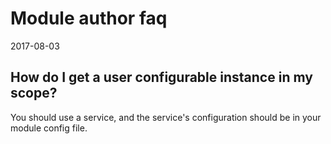 Module author faq
=======================
2017-08-03




How do I get a user configurable instance in my scope?
----------------------

You should use a service, and the service's configuration should be in your module config file.

